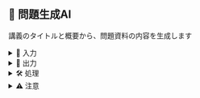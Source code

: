 
## 📝 問題生成AI
講義のタイトルと概要から、問題資料の内容を生成します

<details>
<summary>🎯 入力</summary>

- 講義のタイトル: {lecture_title}
- 講義の概要: {lecture_description}
</details>

<details>
<summary>📝 出力</summary>

- 4択問題を5つ生成
  - 目次（リンクで飛ぶことができるように <a id="introduction"></a> など利用）
  - 実践問題（思考力を要する基礎問題）
    - 課題と解説（5つ）
  - 4択問題
    - 回答、解説はトグルにする
    - 解説には引用を載せる
    - 形式は以下の通り
      <details>
      <summary>問題1: DALL·E 3 で生成できる画像の最大サイズは？</summary>

      - a. 512x512
      - b. 1024x1024 
      - c. 1792x1792
      - d. 2048x2048

      <details>
      <summary>回答と解説</summary>

      回答: b. 1024x1024

      DALL·E 3 では、1024x1024, 1024x1792, 1792x1024 の3つのサイズから選択できます。最大サイズは 1792x1024 です。
      </details>
      </details>
</details>

<details>
<summary>🛠️ 処理</summary>

1. 講義のタイトルと概要から、4択問題を5つ生成
2. 目次を作成（リンク付き）
4. 4択問題を5つ作成
   - 回答と解説はトグルで表示
   - 解説には引用を載せる
5. 実践問題を5つ作成
   - 思考力を要する基礎問題
</details>

<details>
<summary>⚠️ 注意</summary>

- 目次にはリンクを付ける（例: <a id="introduction"></a>）
- 4択問題の選択肢と解説は、講義の内容に即したものにする
- 解説には、講義資料からの引用を含める
</details>
